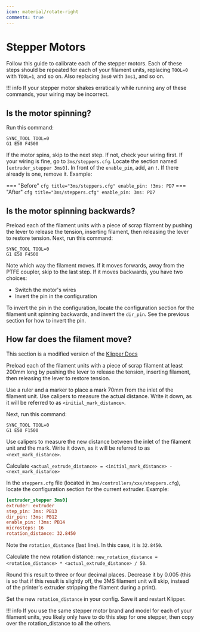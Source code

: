 ```yaml
---
icon: material/rotate-right
comments: true
---
```


<script src="../../static/js/steppers.js"></script>

# Stepper Motors

Follow this guide to calibrate each of the stepper motors. Each of these steps should be repeated for each of your filament units, replacing `TOOL=0` with `TOOL=1`, and so on. Also replacing `3ms0` with `3ms1`, and so on.

!!! info
    If your stepper motor shakes erratically while running any of these commands, your wiring may be incorrect.

## Is the motor spinning?

Run this command:

```gcode
SYNC_TOOL TOOL=0
G1 E50 F4500
```

If the motor spins, skip to the next step. If not, check your wiring first. If your wiring is fine, go to `3ms/steppers.cfg`. Locate the section named `[extruder_stepper 3ms0]`. In front of the `enable_pin`, add, an `!`. If there already is one, remove it. Example:

=== "Before"
    ``` cfg title="3ms/steppers.cfg"
    enable_pin: !3ms: PD7
    ```
=== "After"
    ``` cfg title="3ms/steppers.cfg"
    enable_pin: 3ms: PD7
    ```

## Is the motor spinning backwards?

Preload each of the filament units with a piece of scrap filament by pushing the lever to release the tension, inserting filament, then releasing the lever to restore tension. Next, run this command:

```gcode
SYNC_TOOL TOOL=0
G1 E50 F4500
```

Note which way the filament moves. If it moves forwards, away from the PTFE coupler, skip to the last step. If it moves backwards, you have two choices:

- Switch the motor's wires
- Invert the pin in the configuration

To invert the pin in the configuration, locate the configuration section for the filament unit spinning backwards, and invert the `dir_pin`. See the previous section for how to invert the pin.

## How far does the filament move?

This section is a modified version of the [Klipper Docs](https://www.klipper3d.org/Rotation_Distance.html#calibrating-rotation_distance-on-extruders)

Preload each of the filament units with a piece of scrap filament at least 200mm long by pushing the lever to release the tension, inserting filament, then releasing the lever to restore tension.

Use a ruler and a marker to place a mark 70mm from the inlet of the filament unit. Use calipers to measure the actual distance. Write it down, as it will be referred to as `<initial_mark_distance>`.

Next, run this command:

```gcode
SYNC_TOOL TOOL=0
G1 E50 F1500
```

Use calipers to measure the new distance between the inlet of the filament unit and the mark. Write it down, as it will be referred to as `<next_mark_distance>`. 

Calculate `<actual_extrude_distance> = <initial_mark_distance> - <next_mark_distance>`

In the `steppers.cfg` file (located in `3ms/controllers/xxx/steppers.cfg`), locate the configuration section for the current extruder. Example:

```cfg title="3ms/controllers/btt_skr_mini_e3_v2/steppers.cfg"
[extruder_stepper 3ms0]
extruder: extruder
step_pin: 3ms: PB13
dir_pin: !3ms: PB12
enable_pin: !3ms: PB14
microsteps: 16
rotation_distance: 32.8450
```

Note the `rotation_distance` (last line). In this case, it is `32.8450`.

Calculate the new rotation distance: `new_rotation_distance = <rotation_distance> * <actual_extrude_distance> / 50`. 

Round this result to three or four decimal places. Decrease it by 0.005 (this is so that if this result is slightly off, the 3MS filament unit will skip, instead of the printer's extruder stripping the filament during a print). 

Set the new `rotation_distance` in your config. Save it and restart Klipper.

!!! info
    If you use the same stepper motor brand and model for each of your filament units, you likely only have to do this step for one stepper, then copy over the rotation_distance to all the others.